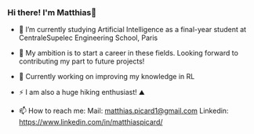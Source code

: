 ### Hi there! I'm Matthias👋


- 🌱 I’m currently studying Artificial Intelligence as a final-year student at CentraleSupelec Engineering School, Paris
- 👷 My ambition is to start a career in these fields. Looking forward to contributing my part to future projects!
- 👀 Currently working on improving my knowledge in RL
- ⚡ I am also a huge hiking enthusiast! ⛰️
  
- 📫 How to reach me: 
Mail: matthias.picard1@gmail.com 
Linkedin: https://www.linkedin.com/in/matthiaspicard/

